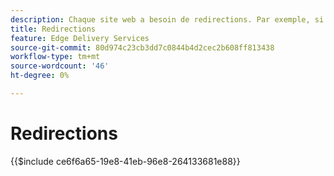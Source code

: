 ```yaml
---
description: Chaque site web a besoin de redirections. Par exemple, si vous déplacez ou supprimez du contenu, vous souhaitez que vos utilisateurs puissent toujours le trouver ou la meilleure chose suivante. Voir le document Création et publication de contenu pour plus d’informations sur la suppression de contenu.
title: Redirections
feature: Edge Delivery Services
source-git-commit: 80d974c23cb3dd7c0844b4d2cec2b608ff813438
workflow-type: tm+mt
source-wordcount: '46'
ht-degree: 0%

---
```


# Redirections

{{$include ce6f6a65-19e8-41eb-96e8-264133681e88}}